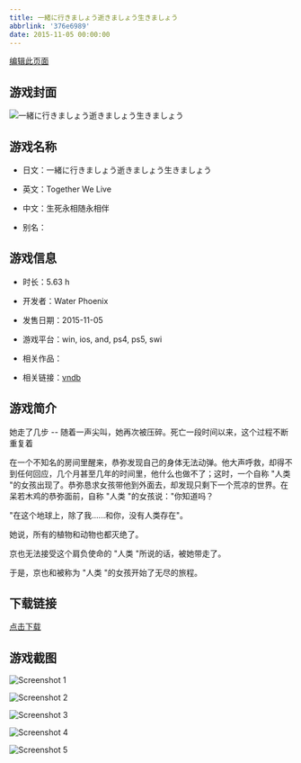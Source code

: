 ```yaml
---
title: 一緒に行きましょう逝きましょう生きましょう
abbrlink: '376e6989'
date: 2015-11-05 00:00:00
---
```

[编辑此页面](https://github.com/ACG-3/ADV3-source/blob/main/source/_posts/games/%E4%B8%80%E7%B7%92%E3%81%AB%E8%A1%8C%E3%81%8D%E3%81%BE%E3%81%97%E3%82%87%E3%81%86%E9%80%9D%E3%81%8D%E3%81%BE%E3%81%97%E3%82%87%E3%81%86%E7%94%9F%E3%81%8D%E3%81%BE%E3%81%97%E3%82%87%E3%81%86.md)

## 游戏封面

![一緒に行きましょう逝きましょう生きましょう](https%3A//pan.timero.xyz/onedrive/img_lib_001/%E4%B8%80%E7%B7%92%E3%81%AB%E8%A1%8C%E3%81%8D%E3%81%BE%E3%81%97%E3%82%87%E3%81%86%E9%80%9D%E3%81%8D%E3%81%BE%E3%81%97%E3%82%87%E3%81%86%E7%94%9F%E3%81%8D%E3%81%BE%E3%81%97%E3%82%87%E3%81%86_cover.avif)


## 游戏名称

- 日文：一緒に行きましょう逝きましょう生きましょう
- 英文：Together We Live
- 中文：生死永相随永相伴

- 别名：


## 游戏信息

- 时长：5.63 h
- 开发者：Water Phoenix
- 发售日期：2015-11-05
- 游戏平台：win, ios, and, ps4, ps5, swi
- 相关作品：

- 相关链接：[vndb](https://vndb.org/v18915)


## 游戏简介

她走了几步 -- 随着一声尖叫，她再次被压碎。死亡一段时间以来，这个过程不断重复着

在一个不知名的房间里醒来，恭弥发现自己的身体无法动弹。他大声呼救，却得不到任何回应，几个月甚至几年的时间里，他什么也做不了；这时，一个自称 "人类 "的女孩出现了。恭弥恳求女孩带他到外面去，却发现只剩下一个荒凉的世界。在呆若木鸡的恭弥面前，自称 "人类 "的女孩说："你知道吗？

"在这个地球上，除了我......和你，没有人类存在"。

她说，所有的植物和动物也都灭绝了。

京也无法接受这个肩负使命的 "人类 "所说的话，被她带走了。

于是，京也和被称为 "人类 "的女孩开始了无尽的旅程。


## 下载链接

[点击下载](https://pan.timero.xyz/onedrive/adv_lib_001/%E4%B8%80%E7%B7%92%E3%81%AB%E8%A1%8C%E3%81%8D%E3%81%BE%E3%81%97%E3%82%87%E3%81%86%E9%80%9D%E3%81%8D%E3%81%BE%E3%81%97%E3%82%87%E3%81%86%E7%94%9F%E3%81%8D%E3%81%BE%E3%81%97%E3%82%87%E3%81%86)


## 游戏截图


![Screenshot 1](https%3A//pan.timero.xyz/onedrive/img_lib_001/%E4%B8%80%E7%B7%92%E3%81%AB%E8%A1%8C%E3%81%8D%E3%81%BE%E3%81%97%E3%82%87%E3%81%86%E9%80%9D%E3%81%8D%E3%81%BE%E3%81%97%E3%82%87%E3%81%86%E7%94%9F%E3%81%8D%E3%81%BE%E3%81%97%E3%82%87%E3%81%86_Screenshot_1.avif)

![Screenshot 2](https%3A//pan.timero.xyz/onedrive/img_lib_001/%E4%B8%80%E7%B7%92%E3%81%AB%E8%A1%8C%E3%81%8D%E3%81%BE%E3%81%97%E3%82%87%E3%81%86%E9%80%9D%E3%81%8D%E3%81%BE%E3%81%97%E3%82%87%E3%81%86%E7%94%9F%E3%81%8D%E3%81%BE%E3%81%97%E3%82%87%E3%81%86_Screenshot_2.avif)

![Screenshot 3](https%3A//pan.timero.xyz/onedrive/img_lib_001/%E4%B8%80%E7%B7%92%E3%81%AB%E8%A1%8C%E3%81%8D%E3%81%BE%E3%81%97%E3%82%87%E3%81%86%E9%80%9D%E3%81%8D%E3%81%BE%E3%81%97%E3%82%87%E3%81%86%E7%94%9F%E3%81%8D%E3%81%BE%E3%81%97%E3%82%87%E3%81%86_Screenshot_3.avif)

![Screenshot 4](https%3A//pan.timero.xyz/onedrive/img_lib_001/%E4%B8%80%E7%B7%92%E3%81%AB%E8%A1%8C%E3%81%8D%E3%81%BE%E3%81%97%E3%82%87%E3%81%86%E9%80%9D%E3%81%8D%E3%81%BE%E3%81%97%E3%82%87%E3%81%86%E7%94%9F%E3%81%8D%E3%81%BE%E3%81%97%E3%82%87%E3%81%86_Screenshot_4.avif)

![Screenshot 5](https%3A//pan.timero.xyz/onedrive/img_lib_001/%E4%B8%80%E7%B7%92%E3%81%AB%E8%A1%8C%E3%81%8D%E3%81%BE%E3%81%97%E3%82%87%E3%81%86%E9%80%9D%E3%81%8D%E3%81%BE%E3%81%97%E3%82%87%E3%81%86%E7%94%9F%E3%81%8D%E3%81%BE%E3%81%97%E3%82%87%E3%81%86_Screenshot_5.avif)

